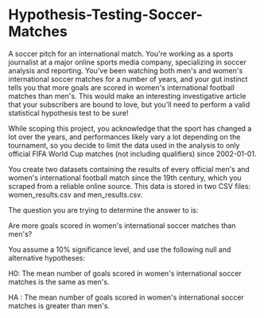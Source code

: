 # Hypothesis-Testing-Soccer-Matches

A soccer pitch for an international match.
You're working as a sports journalist at a major online sports media company, specializing in soccer analysis and reporting. You've been watching both men's and women's international soccer matches for a number of years, and your gut instinct tells you that more goals are scored in women's international football matches than men's. This would make an interesting investigative article that your subscribers are bound to love, but you'll need to perform a valid statistical hypothesis test to be sure!

While scoping this project, you acknowledge that the sport has changed a lot over the years, and performances likely vary a lot depending on the tournament, so you decide to limit the data used in the analysis to only official FIFA World Cup matches (not including qualifiers) since 2002-01-01.

You create two datasets containing the results of every official men's and women's international football match since the 19th century, which you scraped from a reliable online source. This data is stored in two CSV files: women_results.csv and men_results.csv.

The question you are trying to determine the answer to is:

Are more goals scored in women's international soccer matches than men's?

You assume a 10% significance level, and use the following null and alternative hypotheses:

 H0: The mean number of goals scored in women's international soccer matches is the same as men's.

HA : The mean number of goals scored in women's international soccer matches is greater than men's.
